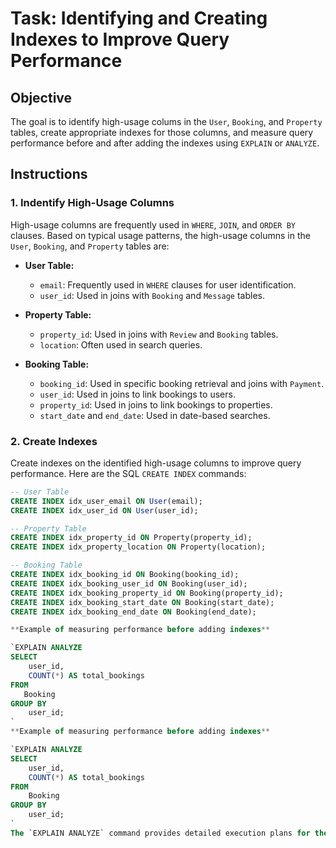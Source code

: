 # Task: Identifying and Creating Indexes to Improve Query Performance

## Objective
The goal is to identify high-usage colums in the `User`, `Booking`, and `Property` tables, create appropriate indexes for those columns, and measure query performance before and after adding the indexes using `EXPLAIN` or `ANALYZE`.

## Instructions

### 1. Indentify High-Usage Columns
High-usage columns are frequently used in `WHERE`, `JOIN`, and `ORDER BY` clauses. Based on typical usage patterns, the high-usage columns in the `User`, `Booking`, and `Property` tables are:

- **User Table:**
  - `email`: Frequently used in `WHERE` clauses for user identification.
  - `user_id`: Used in joins with `Booking` and `Message` tables.

- **Property Table:**
  - `property_id`: Used in joins with `Review` and `Booking` tables.
  - `location`: Often used in search queries.

- **Booking Table:**
  - `booking_id`: Used in specific booking retrieval and joins with `Payment`.
  - `user_id`: Used in joins to link bookings to users.
  - `property_id`: Used in joins to link bookings to properties.
  - `start_date` and `end_date`: Used in date-based searches.

### 2. Create Indexes
Create indexes on the identified high-usage columns to improve query performance. Here are the SQL `CREATE INDEX` commands:

```sql
-- User Table
CREATE INDEX idx_user_email ON User(email);
CREATE INDEX idx_user_id ON User(user_id);

-- Property Table
CREATE INDEX idx_property_id ON Property(property_id);
CREATE INDEX idx_property_location ON Property(location);

-- Booking Table
CREATE INDEX idx_booking_id ON Booking(booking_id);
CREATE INDEX idx_booking_user_id ON Booking(user_id);
CREATE INDEX idx_booking_property_id ON Booking(property_id);
CREATE INDEX idx_booking_start_date ON Booking(start_date);
CREATE INDEX idx_booking_end_date ON Booking(end_date);

**Example of measuring performance before adding indexes**

`EXPLAIN ANALYZE
SELECT
    user_id,
    COUNT(*) AS total_bookings
FROM
   Booking
GROUP BY
    user_id;
`
**Example of measuring performance before adding indexes**

`EXPLAIN ANALYZE
SELECT
    user_id,
    COUNT(*) AS total_bookings
FROM
    Booking
GROUP BY
    user_id;
`
The `EXPLAIN ANALYZE` command provides detailed execution plans for the queries, including the time taken to execute them. By comparing the execution plans and the time taken before and after adding indexes,  you can gauge the performance improvement.
